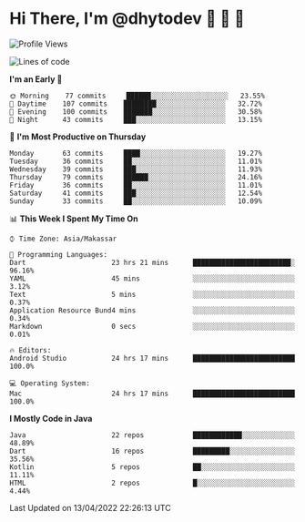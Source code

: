 # Hi There, I'm @dhytodev 👋 👋 👋

<!--
**DhytoDev/dhytodev** is a ✨ _special_ ✨ repository because its `README.md` (this file) appears on your GitHub profile.

Here are some ideas to get you started:

- 🔭 I’m currently working on ...
- 🌱 I’m currently learning ...
- 👯 I’m looking to collaborate on ...
- 🤔 I’m looking for help with ...
- 💬 Ask me about ...
- 📫 How to reach me: ...
- 😄 Pronouns: ...
- ⚡ Fun fact: ...
-->

<!--START_SECTION:waka-->
![Profile Views](http://img.shields.io/badge/Profile%20Views-9-blue)

![Lines of code](https://img.shields.io/badge/From%20Hello%20World%20I%27ve%20Written-134%20Thousand%20lines%20of%20code-blue)

**I'm an Early 🐤** 

```text
🌞 Morning    77 commits     ██████░░░░░░░░░░░░░░░░░░░   23.55% 
🌆 Daytime    107 commits    ████████░░░░░░░░░░░░░░░░░   32.72% 
🌃 Evening    100 commits    ███████░░░░░░░░░░░░░░░░░░   30.58% 
🌙 Night      43 commits     ███░░░░░░░░░░░░░░░░░░░░░░   13.15%

```
📅 **I'm Most Productive on Thursday** 

```text
Monday       63 commits     ████░░░░░░░░░░░░░░░░░░░░░   19.27% 
Tuesday      36 commits     ██░░░░░░░░░░░░░░░░░░░░░░░   11.01% 
Wednesday    39 commits     ███░░░░░░░░░░░░░░░░░░░░░░   11.93% 
Thursday     79 commits     ██████░░░░░░░░░░░░░░░░░░░   24.16% 
Friday       36 commits     ██░░░░░░░░░░░░░░░░░░░░░░░   11.01% 
Saturday     41 commits     ███░░░░░░░░░░░░░░░░░░░░░░   12.54% 
Sunday       33 commits     ██░░░░░░░░░░░░░░░░░░░░░░░   10.09%

```


📊 **This Week I Spent My Time On** 

```text
⌚︎ Time Zone: Asia/Makassar

💬 Programming Languages: 
Dart                     23 hrs 21 mins      ████████████████████████░   96.16% 
YAML                     45 mins             ░░░░░░░░░░░░░░░░░░░░░░░░░   3.12% 
Text                     5 mins              ░░░░░░░░░░░░░░░░░░░░░░░░░   0.37% 
Application Resource Bund4 mins              ░░░░░░░░░░░░░░░░░░░░░░░░░   0.34% 
Markdown                 0 secs              ░░░░░░░░░░░░░░░░░░░░░░░░░   0.01%

🔥 Editors: 
Android Studio           24 hrs 17 mins      █████████████████████████   100.0%

💻 Operating System: 
Mac                      24 hrs 17 mins      █████████████████████████   100.0%

```

**I Mostly Code in Java** 

```text
Java                     22 repos            ████████████░░░░░░░░░░░░░   48.89% 
Dart                     16 repos            █████████░░░░░░░░░░░░░░░░   35.56% 
Kotlin                   5 repos             ██░░░░░░░░░░░░░░░░░░░░░░░   11.11% 
HTML                     2 repos             █░░░░░░░░░░░░░░░░░░░░░░░░   4.44%

```



 Last Updated on 13/04/2022 22:26:13 UTC
<!--END_SECTION:waka-->
